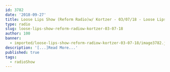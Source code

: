 ```yaml
---
id: 3782
date: '2018-09-27'
title: Loose Lips Show (Reform Radio)w/ Kortzer - 03/07/18 - Loose Lips
type: radio
slug: loose-lips-show-reform-radiow-kortzer-03-07-18
author: 100
banner:
  - imported/loose-lips-show-reform-radiow-kortzer-03-07-18/image3782.jpeg
description: '[...]Read More...'
published: true
tags:
  - radioShow
---
```

